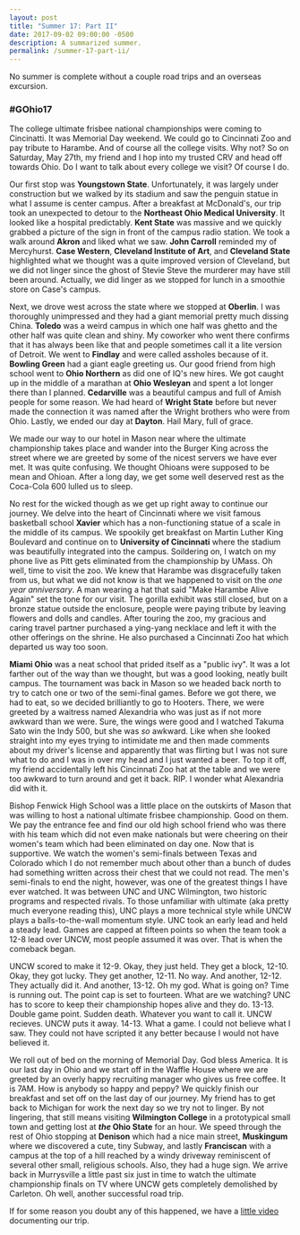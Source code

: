 ```yaml
---
layout: post
title: "Summer 17: Part II"
date: 2017-09-02 09:00:00 -0500
description: A summarized summer.
permalink: /summer-17-part-ii/
---
```


No summer is complete without a couple road trips and an overseas excursion.

### #GOhio17

The college ultimate frisbee national championships were coming to Cincinatti. It was Memorial Day weekend. We could go to Cincinnati Zoo and pay tribute to Harambe. And of course all the college visits. Why not? So on Saturday, May 27th, my friend and I hop into my trusted CRV and head off towards Ohio. Do I want to talk about every college we visit? Of course I do.

Our first stop was **Youngstown State**. Unfortunately, it was largely under construction but we walked by its stadium and saw the penguin statue in what I assume is center campus. After a breakfast at McDonald's, our trip took an unexpected to detour to the **Northeast Ohio Medical University**. It looked like a hospital predictably. **Kent State** was massive and we quickly grabbed a picture of the sign in front of the campus radio station. We took a walk around **Akron** and liked what we saw. **John Carroll** reminded my of Mercyhurst. **Case Western**, **Cleveland Institute of Art**, and **Cleveland State** highlighted what we thought was a quite improved version of Cleveland, but we did not linger since the ghost of Stevie Steve the murderer may have still been around. Actually, we did linger as we stopped for lunch in a smoothie store on Case's campus.

Next, we drove west across the state where we stopped at **Oberlin**. I was thoroughly unimpressed and they had a giant memorial pretty much dissing China. **Toledo** was a weird campus in which one half was ghetto and the other half was quite clean and shiny. My coworker who went there confirms that it has always been like that and people sometimes call it a lite version of Detroit. We went to **Findlay** and were called assholes because of it. **Bowling Green** had a giant eagle greeting us. Our good friend from high school went to **Ohio Northern** as did one of IQ's new hires. We got caught up in the middle of a marathan at **Ohio Wesleyan** and spent a lot longer there than I planned. **Cedarville** was a beautiful campus and full of Amish people for some reason. We had heard of **Wright State** before but never made the connection it was named after the Wright brothers who were from Ohio. Lastly, we ended our day at **Dayton**. Hail Mary, full of grace.

We made our way to our hotel in Mason near where the ultimate championship takes place and wander into the Burger King across the street where we are greeted by some of the nicest servers we have ever met. It was quite confusing. We thought Ohioans were supposed to be mean and Ohioan. After a long day, we get some well deserved rest as the Coca-Cola 600 lulled us to sleep. 

No rest for the wicked though as we get up right away to continue our journey. We delve into the heart of Cincinnati where we visit famous basketball school **Xavier** which has a non-functioning statue of a scale in the middle of its campus. We spookily get breakfast on Martin Luther King Boulevard and continue on to **University of Cincinnati** where the stadium was beautifully integrated into the campus. Soildering on, I watch on my phone live as Pitt gets eliminated from the championship by UMass. Oh well, time to visit the zoo. We knew that Harambe was disgracefully taken from us, but what we did not know is that we happened to visit on the *one year anniversary*. A man wearing a hat that said "Make Harambe Alive Again" set the tone for our visit. The gorilla exhibit was still closed, but on a bronze statue outside the enclosure, people were paying tribute by leaving flowers and dolls and candles. After touring the zoo, my gracious and caring travel partner purchased a ying-yang necklace and left it with the other offerings on the shrine. He also purchased a Cincinnati Zoo hat which departed us way too soon.

**Miami Ohio** was a neat school that prided itself as a "public ivy". It was a lot farther out of the way than we thought, but was a good looking, neatly built campus. The tournament was back in Mason so we headed back north to try to catch one or two of the semi-final games. Before we got there, we had to eat, so we decided brilliantly to go to Hooters. There, we were greeted by a waitress named Alexandria who was just as if not more awkward than we were. Sure, the wings were good and I watched Takuma Sato win the Indy 500, but she was *so* awkward. Like when she looked straight into my eyes trying to intimidate me and then made comments about my driver's license and apparently that was flirting but I was not sure what to do and I was in over my head and I just wanted a beer. To top it off, my friend accidentally left his Cincinnati Zoo hat at the table and we were too awkward to turn around and get it back. RIP. I wonder what Alexandria did with it.

Bishop Fenwick High School was a little place on the outskirts of Mason that was willing to host a national ultimate frisbee championship. Good on them. We pay the entrance fee and find our old high school friend who was there with his team which did not even make nationals but were cheering on their women's team which had been eliminated on day one. Now that is supportive. We watch the women's semi-finals between Texas and Colorado which I do not remember much about other than a bunch of dudes had something written across their chest that we could not read. The men's semi-finals to end the night, however, was one of the greatest things I have ever watched. It was between UNC and UNC Wilmington, two historic programs and respected rivals. To those unfamiliar with ultimate (aka pretty much everyone reading this), UNC plays a more technical style while UNCW plays a balls-to-the-wall momentum style. UNC took an early lead and held a steady lead. Games are capped at fifteen points so when the team took a 12-8 lead over UNCW, most people assumed it was over. That is when the comeback began.

UNCW scored to make it 12-9. Okay, they just held. They get a block, 12-10. Okay, they got lucky. They get another, 12-11. No way. And another, 12-12. They actually did it. And another, 13-12. Oh my god. What is going on? Time is running out. The point cap is set to fourteen. What are we watching? UNC has to score to keep their championship hopes alive and they do. 13-13. Double game point. Sudden death. Whatever you want to call it. UNCW recieves. UNCW puts it away. 14-13. What a game. I could not believe what I saw. They could not have scripted it any better because I would not have believed it.

We roll out of bed on the morning of Memorial Day. God bless America. It is our last day in Ohio and we start off in the Waffle House where we are greeted by an overly happy recruiting manager who gives us free coffee. It is 7AM. How is anybody so happy and peppy? We quickly finish our breakfast and set off on the last day of our journey. My friend has to get back to Michigan for work the next day so we try not to linger. By not lingering, that still means visiting **Wilmington College** in a prototypical small town and getting lost at ***the* Ohio State** for an hour. We speed through the rest of Ohio stopping at **Denison** which had a nice main street, **Muskingum** where we discovered a cute, tiny Subway, and lastly **Franciscan** with a campus at the top of a hill reached by a windy driveway reminiscent of several other small, religious schools. Also, they had a huge sign. We arrive back in Murrysville a little past six just in time to watch the ultimate championship finals on TV where UNCW gets completely demolished by Carleton. Oh well, another successful road trip.

If for some reason you doubt any of this happened, we have a [little video](https://www.youtube.com/watch?v=2JzisBoQwNM) documenting our trip.


